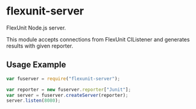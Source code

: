 flexunit-server
===============

FlexUnit Node.js server.

This module accepts connections from FlexUnit CIListener and generates results
with given reporter.



Usage Example
-------------

```js
var fuserver = require("flexunit-server");

var reporter = new fuserver.reporter["Junit"];
var server = fuserver.createServer(reporter);
server.listen(8080);
```
